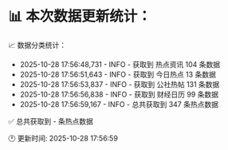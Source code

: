 📊 本次数据更新统计：
==========================

📈 数据分类统计：
- 2025-10-28 17:56:48,731 - INFO - 获取到 热点资讯 104 条数据
- 2025-10-28 17:56:51,643 - INFO - 获取到 今日热点 13 条数据
- 2025-10-28 17:56:53,837 - INFO - 获取到 公社热帖 131 条数据
- 2025-10-28 17:56:56,838 - INFO - 获取到 财经日历 99 条数据
- 2025-10-28 17:56:59,167 - INFO - 总共获取到 347 条热点数据

✅ 总共获取到 - 条热点数据

🕐 更新时间: 2025-10-28 17:56:59
